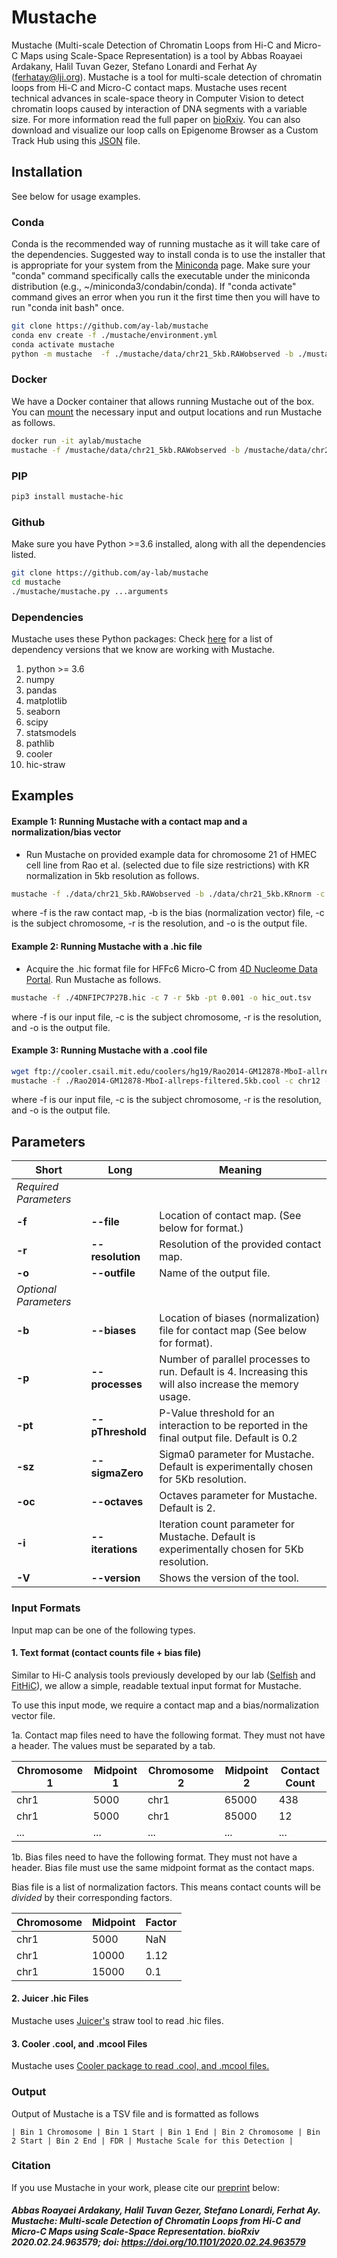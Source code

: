 # Mustache

Mustache (Multi-scale Detection of Chromatin Loops from Hi-C and Micro-C Maps using Scale-Space Representation) is a tool by Abbas Roayaei Ardakany, Halil Tuvan Gezer, Stefano Lonardi and Ferhat Ay (ferhatay@lji.org).
Mustache is a tool for multi-scale detection of chromatin loops from Hi-C and Micro-C contact maps. Mustache uses recent technical advances in scale-space theory in Computer Vision to detect chromatin loops caused by interaction of DNA segments with a variable size. For more information read the full paper on <a href="https://www.biorxiv.org/content/10.1101/2020.02.24.963579v1">bioRxiv</a>. You can also download and visualize our loop calls on Epigenome Browser as a Custom Track Hub using this <a href="https://informaticsdata.liai.org/BioAdHoc/Groups/vd-ay/abbas/epgBrowser/Mustache_all_WashU.json">JSON</a> file.  

## Installation

See below for usage examples.

### Conda

Conda is the recommended way of running mustache as it will take care of the dependencies. Suggested way to install conda is to use the installer that is appropriate for your system from the <a href="https://docs.conda.io/en/latest/miniconda.html/">Miniconda</a> page.
Make sure your "conda" command specifically calls the executable under the miniconda distribution (e.g., ~/miniconda3/condabin/conda).
If "conda activate" command gives an error when you run it the first time then you will have to run "conda init bash" once.  

```bash
git clone https://github.com/ay-lab/mustache
conda env create -f ./mustache/environment.yml
conda activate mustache
python -m mustache  -f ./mustache/data/chr21_5kb.RAWobserved -b ./mustache/data/chr21_5kb.KRnorm -c 21 -r 5kb -o chr21_out5.tsv -pt 0.1
```

### Docker

We have a Docker container that allows running Mustache out of the box. You can <a href="https://docs.docker.com/storage/bind-mounts/">mount</a> the necessary input and output locations and run Mustache as follows.
```bash
docker run -it aylab/mustache
mustache -f /mustache/data/chr21_5kb.RAWobserved -b /mustache/data/chr21_5kb.KRnorm -c 21 -r 5kb -o ./chr21_out5.tsv -pt 0.05
```

### PIP

```bash
pip3 install mustache-hic
```

### Github

Make sure you have Python >=3.6 installed, along with all the dependencies listed.

```bash
git clone https://github.com/ay-lab/mustache
cd mustache
./mustache/mustache.py ...arguments
```

### Dependencies

Mustache uses these Python packages:
Check [here](environment.yml) for a list of dependency versions that we know are working with Mustache.

1. python >= 3.6
1. numpy
1. pandas
1. matplotlib
1. seaborn
1. scipy
1. statsmodels
1. pathlib
1. cooler
1. hic-straw

## Examples

#### Example 1: Running Mustache with a contact map and a normalization/bias vector

- Run Mustache on provided example data for chromosome 21 of HMEC cell line from Rao et al. (selected due to file size restrictions) with KR normalization in 5kb resolution as follows.

```bash
mustache -f ./data/chr21_5kb.RAWobserved -b ./data/chr21_5kb.KRnorm -c 21 -r 5kb -pt 0.1 -o chr21_out.tsv
```

where -f is the raw contact map, -b is the bias (normalization vector) file, -c is the subject chromosome, -r is the resolution, and -o is the output file.

#### Example 2: Running Mustache with a .hic file

- Acquire the .hic format file for HFFc6 Micro-C from <a href="https://data.4dnucleome.org/files-processed/4DNFIPC7P27B/">4D Nucleome Data Portal</a>. Run Mustache as follows.

```bash
mustache -f ./4DNFIPC7P27B.hic -c 7 -r 5kb -pt 0.001 -o hic_out.tsv
```

where -f is our input file, -c is the subject chromosome, -r is the resolution, and -o is the output file.

#### Example 3: Running Mustache with a .cool file

```bash
wget ftp://cooler.csail.mit.edu/coolers/hg19/Rao2014-GM12878-MboI-allreps-filtered.5kb.cool
mustache -f ./Rao2014-GM12878-MboI-allreps-filtered.5kb.cool -c chr12 -r 5kb -pt 0.05 -o cooler_out.tsv
```

where -f is our input file, -c is the subject chromosome, -r is the resolution, and -o is the output file.

## Parameters

| Short                 | Long             | Meaning                                                                                                 |
| --------------------- | ---------------- | ------------------------------------------------------------------------------------------------------- |
| _Required Parameters_ |                  |                                                                                                         |
| **-f**                | **--file**       | Location of contact map. (See below for format.)                                                        |
| **-r**                | **--resolution** | Resolution of the provided contact map.                                                                 |
| **-o**                | **--outfile**    | Name of the output file.                                                                                |
| _Optional Parameters_ |                  |                                                                                                         |
| **-b**                | **--biases**     | Location of biases (normalization) file for contact map (See below for format).                         |
| **-p**                | **--processes**  | Number of parallel processes to run. Default is 4. Increasing this will also increase the memory usage. |
| **-pt**               | **--pThreshold** | P-Value threshold for an interaction to be reported in the final output file. Default is 0.2            |
| **-sz**               | **--sigmaZero**  | Sigma0 parameter for Mustache. Default is experimentally chosen for 5Kb resolution.                     |
| **-oc**               | **--octaves**    | Octaves parameter for Mustache. Default is 2.                                                           |
| **-i**                | **--iterations** | Iteration count parameter for Mustache. Default is experimentally chosen for 5Kb resolution.            |
| **-V**                | **--version**    | Shows the version of the tool.                                                                          |

### Input Formats

Input map can be one of the following types.

#### 1. Text format (contact counts file + bias file)

Similar to Hi-C analysis tools previously developed by our lab (<a href="https://github.com/ay-lab/selfish">Selfish</a> and <a href="https://github.com/ay-lab/fithic">FitHiC</a>), we allow a simple, readable textual input format for Mustache.

To use this input mode, we require a contact map and a bias/normalization vector file.

1a. Contact map files need to have the following format. They must not have a header. The values must be separated by a tab.

| Chromosome 1 | Midpoint 1 | Chromosome 2 | Midpoint 2 | Contact Count |
| ------------ | ---------- | ------------ | ---------- | ------------- |
| chr1         | 5000       | chr1         | 65000      | 438           |
| chr1         | 5000       | chr1         | 85000      | 12            |
| ...          | ...        | ...          | ...        | ...           |

1b. Bias files need to have the following format. They must not have a header. Bias file must use the same midpoint format as the contact maps.

Bias file is a list of normalization factors. This means contact counts will be _divided_ by their corresponding factors.

| Chromosome | Midpoint | Factor |
| ---------- | -------- | ------ |
| chr1       | 5000     | NaN    |
| chr1       | 10000    | 1.12   |
| chr1       | 15000    | 0.1    |

#### 2. Juicer .hic Files

Mustache uses <a href="https://github.com/aidenlab/straw">Juicer's</a> straw tool to read .hic files.

#### 3. Cooler .cool, and .mcool Files

Mustache uses <a href="https://github.com/mirnylab/cooler">Cooler package to read .cool, and .mcool files.</a>

### Output

Output of Mustache is a TSV file and is formatted as follows

`| Bin 1 Chromosome | Bin 1 Start | Bin 1 End | Bin 2 Chromosome | Bin 2 Start | Bin 2 End | FDR | Mustache Scale for this Detection |`

### Citation
If you use Mustache in your work, please cite our <a href="https://www.biorxiv.org/content/10.1101/2020.02.24.963579v1">preprint</a> below: 

##### Abbas Roayaei Ardakany, Halil Tuvan Gezer, Stefano Lonardi, Ferhat Ay. Mustache: Multi-scale Detection of Chromatin Loops from Hi-C and Micro-C Maps using Scale-Space Representation. bioRxiv 2020.02.24.963579; doi: https://doi.org/10.1101/2020.02.24.963579

